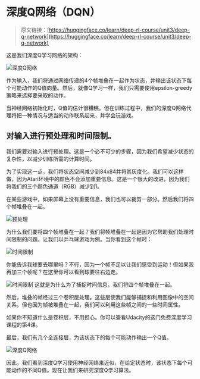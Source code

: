 # 深度Q网络（DQN）

> 原文链接：[https://huggingface.co/learn/deep-rl-course/unit3/deep-q-network](https://huggingface.co/learn/deep-rl-course/unit3/deep-q-network)

这是我们深度Q学习网络的架构：

![深度Q网络](../Images/ae1d15faad114a179990b8f1f33104d4.png)

作为输入，我们将通过网络传递的4个帧堆叠在一起作为状态，并输出该状态下每个可能动作的Q值向量。然后，就像Q学习一样，我们只需要使用epsilon-greedy策略来选择要采取的动作。

当神经网络初始化时，Q值的估计很糟糕。但在训练过程中，我们的深度Q网络代理将把一种情况与适当的动作联系起来，并学会玩游戏。

## 对输入进行预处理和时间限制。

我们需要对输入进行预处理。这是一个必不可少的步骤，因为我们希望减少状态的复杂性，以减少训练所需的计算时间。

为了实现这一点，我们将状态空间减少到84x84并将其灰度化。我们可以这样做，因为Atari环境中的颜色不会添加重要信息。这是一个很大的改进，因为我们将我们的三个颜色通道（RGB）减少到1。

在某些游戏中，如果屏幕上没有重要信息，我们也可以裁剪一部分。然后我们将四个帧堆叠在一起。

![预处理](../Images/30478bfb5d8bf377a5c066b55e0d3f0d.png)

为什么我们要将四个帧堆叠在一起？我们将帧堆叠在一起是因为它帮助我们处理时间限制的问题。让我们以乒乓球游戏为例。当你看到这个帧时：

![时间限制](../Images/916225d18ad696514245f8c4e88a5a56.png)

你能告诉我球要去哪里吗？不行，因为一个帧不足以让我们感受到运动！但如果我再加三个帧呢？在这里你可以看到球要往右边走。

![时间限制](../Images/e35a3e3cfeefe6f7a16b681ab91dfa7b.png) 这就是为什么为了捕捉时间信息，我们将四个帧堆叠在一起。

然后，堆叠的帧经过三个卷积层处理。这些层使我们能够捕捉和利用图像中的空间关系。但也因为帧被堆叠在一起，我们可以利用这些帧之间的一些时间属性。

如果你不知道什么是卷积层，不用担心。你可以查看Udacity的这门免费深度学习课程的第4课。

最后，我们有几个全连接层，为该状态下的每个可能动作输出一个Q值。

![深度Q网络](../Images/ae1d15faad114a179990b8f1f33104d4.png)

因此，我们看到深度Q学习使用神经网络来近似，在给定状态时，该状态下每个可能动作的不同Q值。现在让我们来研究深度Q学习算法。

